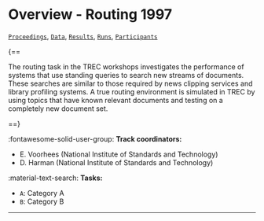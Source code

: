 # Overview - Routing 1997

[`Proceedings`](./proceedings.md), [`Data`](./data.md), [`Results`](./results.md), [`Runs`](./runs.md), [`Participants`](./participants.md)

{==

The routing task in the TREC workshops investigates the performance of systems that use standing queries to search new streams of documents. These searches are similar to those required by news clipping services and library profiling systems. A true routing environment is simulated in TREC by using topics that have known relevant documents and testing on a completely new document set.

==}

:fontawesome-solid-user-group: **Track coordinators:**

- E. Voorhees (National Institute of Standards and Technology) 
- D. Harman (National Institute of Standards and Technology) 

:material-text-search: **Tasks:**

- `A`: Category A 
- `B`: Category B 



---

